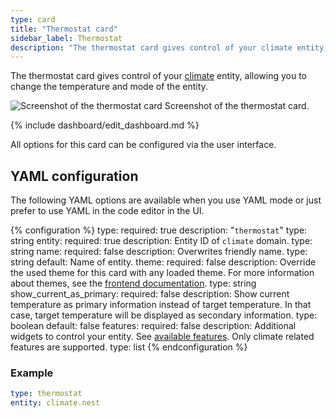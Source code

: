 ```yaml
---
type: card
title: "Thermostat card"
sidebar_label: Thermostat
description: "The thermostat card gives control of your climate entity, allowing you to change the temperature and mode of the entity."
---
```


The thermostat card gives control of your [climate](/integrations/#climate) entity, allowing you to change the temperature and mode of the entity.

<p class='img'>
  <img src='/images/dashboards/thermostat_card.gif' alt='Screenshot of the thermostat card'>
  Screenshot of the thermostat card.
</p>

{% include dashboard/edit_dashboard.md %}

All options for this card can be configured via the user interface.

## YAML configuration

The following YAML options are available when you use YAML mode or just prefer to use YAML in the code editor in the UI.

{% configuration %}
type:
  required: true
  description: "`thermostat`"
  type: string
entity:
  required: true
  description: Entity ID of `climate` domain.
  type: string
name:
  required: false
  description: Overwrites friendly name.
  type: string
  default: Name of entity.
theme:
  required: false
  description: Override the used theme for this card with any loaded theme. For more information about themes, see the [frontend documentation](/integrations/frontend/).
  type: string
show_current_as_primary:
  required: false
  description: Show current temperature as primary information instead of target temperature. In that case, target temperature will be displayed as secondary information.
  type: boolean
  default: false
features:
  required: false
  description: Additional widgets to control your entity. See [available features](/dashboards/features). Only climate related features are supported.
  type: list
{% endconfiguration %}

### Example

```yaml
type: thermostat
entity: climate.nest
```
